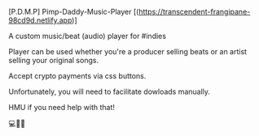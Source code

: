 [P.D.M.P] Pimp-Daddy-Music-Player 
[(https://transcendent-frangipane-98cd9d.netlify.app)]

A custom music/beat (audio) player for #indies

Player can be used whether you're a producer selling beats or an artist selling your original songs. 

Accept crypto payments via css buttons.

Unfortunately, you will need to facilitate dowloads manually.

HMU if you need help with that!

💻🤘😎



